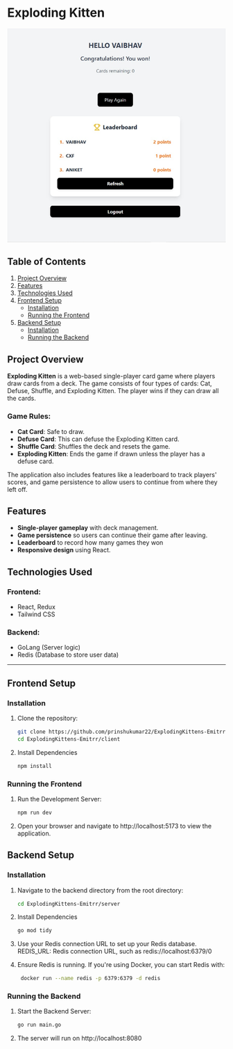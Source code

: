 # Exploding Kitten
![Exploding Kitten Game](./client/src/assets/kitten_photo.jpg)

## Table of Contents
1. [Project Overview](#project-overview)
2. [Features](#features)
3. [Technologies Used](#technologies-used)
4. [Frontend Setup](#frontend-setup)
   - [Installation](#installation)
   - [Running the Frontend](#running-the-frontend)
5. [Backend Setup](#backend-setup)
   - [Installation](#backend-installation)
   - [Running the Backend](#running-the-backend)


## Project Overview

**Exploding Kitten** is a web-based single-player card game where players draw cards from a deck. The game consists of four types of cards: Cat, Defuse, Shuffle, and Exploding Kitten. The player wins if they can draw all the cards.

### Game Rules:
- **Cat Card**: Safe to draw.
- **Defuse Card**: This can defuse the Exploding Kitten card.
- **Shuffle Card**: Shuffles the deck and resets the game.
- **Exploding Kitten**: Ends the game if drawn unless the player has a defuse card.

The application also includes features like a leaderboard to track players' scores, and game persistence to allow users to continue from where they left off.

## Features

- **Single-player gameplay** with deck management.
- **Game persistence** so users can continue their game after leaving.
- **Leaderboard** to record how many games they won
- **Responsive design** using React.

## Technologies Used

### Frontend:
- React, Redux
- Tailwind CSS

### Backend:
- GoLang (Server logic)
- Redis (Database to store user data)

---

## Frontend Setup

### Installation

1. Clone the repository:
   ```bash
   git clone https://github.com/prinshukumar22/ExplodingKittens-Emitrr.git
   cd ExplodingKittens-Emitrr/client

2. Install Dependencies
    ```bash
    npm install

### Running the Frontend
1. Run the Development Server:
    ```bash
    npm run dev

2. Open your browser and navigate to http://localhost:5173 to view the application.

## Backend Setup

### Installation

1. Navigate to the backend directory from the root directory:
   ```bash
   cd ExplodingKittens-Emitrr/server

2. Install Dependencies
    ```bash
    go mod tidy

3. Use your Redis connection URL to set up your Redis database.
   REDIS_URL: Redis connection URL, such as redis://localhost:6379/0

5. Ensure Redis is running. If you're using Docker, you can start Redis with:
   ```bash
    docker run --name redis -p 6379:6379 -d redis

### Running the Backend
1. Start the Backend Server:
    ```bash
    go run main.go

2. The server will run on http://localhost:8080

